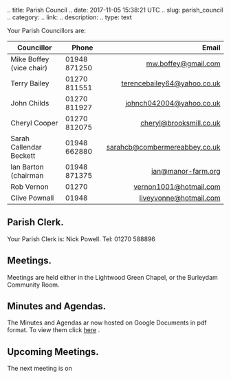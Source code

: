 .. title: Parish Council
.. date: 2017-11-05 15:38:21 UTC
.. slug: parish_council
.. category:
.. link:
.. description:
.. type: text

Your Parish Councillors are:

| Councillor | Phone | Email |
|-------------------------|------|-----:|
| Mike Boffey (vice chair)| 01948 871250 | mw.boffey@gmail.com |
| Terry Bailey| 01270 811551 | terencebailey64@yahoo.co.uk |
| John Childs| 01270 811927 | johnch042004@yahoo.co.uk|
| Cheryl Cooper| 01270 812075 | cheryl@brooksmill.co.uk |
| Sarah Callendar Beckett| 01948 662880| sarahcb@combermereabbey.co.uk |
| Ian Barton (chairman| 01948 871375 | ian@manor-farm.org |
| Rob Vernon| 01270 | vernon1001@hotmail.com |
| Clive Pownall| 01948 | liveyvonne@hotmail.com|

## Parish Clerk.
Your Parish Clerk is: Nick Powell. Tel: 01270 588896

## Meetings.
Meetings are held either in the Lightwood Green Chapel, or the Burleydam Community Room.

## Minutes and Agendas.
The Minutes and Agendas ar now hosted on Google Documents in pdf
format. To view them click
[here](https://drive.google.com/folderview?id=0B2XEOILWjIK3RkE1aDdWSXJBTk0&usp=sharing)
.

## Upcoming Meetings.
The next meeting is on
